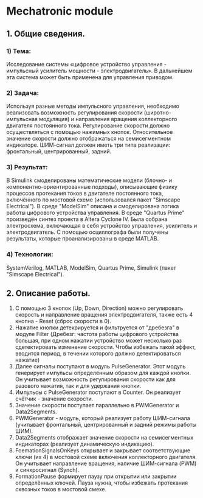 # Mechatronic module

## 1. Общие сведения.

### 1) Тема:
Исследование системы «цифровое устройство управления - импульсный усилитель мощности - электродвигатель». В дальнейшем эта система может быть применена для управления приводом.
### 2) Задача:
Используя разные методы импульсного управления, необходимо реализовать возможность регулирования скорости (широтно-импульсная модуляция) и направления вращения коллекторного двигателя постоянного тока. Регулирование скорости должно осуществляться с помощью нажимных кнопок. Относительное значение скорости  должно отображаться на семисегментном индикаторе. ШИМ-сигнал должен иметь три типа реализации: фронтальный, центрированный, задний.
### 3) Результат:
В Simulink смоделированы математические модели (блочно- и компонентно-ориентированные подходы), описывающие физику процессов протекания токов в двигателе постоянного тока, включённого по мостовой схеме (использовался пакет "Simscape Electrical"). В cреде "ModelSim" описана и смоделирована логика работы цифрового устройства управления. В среде "Quartus Prime" произведён синтез проекта в Altera Cyclone IV. Была собрана электросхема, включающая в себя устройство управления, усилитель и электродвигатель. С помощью осциллографа были получены результаты, которые проанализированы в среде MATLAB.
### 4) Технологии:
SystemVerilog, MATLAB, ModelSim, Quartus Prime, Simulink (пакет "Simscape Electrical").

## 2. Описание работы.
1. С помощью 3 кнопок (Up, Down, Direction) можно регулировать скорость и направление вращения электродвигателя, также есть 4 кнопна - Reset (сброс скорости в 0).
2. Нажатие кнопки детекрируется и фильтруется от "дребезга" в модуле Filter (Дребезг: частота работы цифрового устройства большая, при одном нажатии устройство может несколько раз сдетектировать изменение скорости. Чтобы избежать такой эффект, вводится период, в течении которого должно детектироваться нажатие)
3. Далее сигналы поступают в модуль PulseGenerator. Этот модуль генерирует импульсы определённым образом для каждой кнопки. Он учитывает возможность регулирования скорости как для разового нажатия, так и для удержания кнопки.
4. Импульсы с PulseGenerator поступают в Counter. Он реализует счётчик - значение скорости.
5. Значение скорости поступает параллельно в PWMGenerator и Data2Segments.
6. PWMGenerator - модуль, который реализует работу ШИМ-сигнала (учитывает фронтальный, центрированный и задний режимы работы ШИМ).
7. Data2Segments отображает значение скорости на семисегментных индикаторах (реализует динамическую индикацию).
8. FoemationSignalsOnKeys открывает и закрывает соответствующие ключи (их 4) в мостовой схеме включения коллекторного двигателя. Он учитывает направление вращения, наличие ШИМ-сигнала (PWM) и синхросигнал (Synch).
9. FormationPause формирует паузу при открытии или закрытии определённых ключей. Пауза нужна, чтобы избежать протекания сквозных токов в мостовой смехе.
